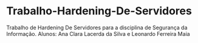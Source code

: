 # Trabalho-Hardening-De-Servidores
Trabalho de Hardening De Servidores para a disciplina de Segurança da Informação.
Alunos: Ana Clara Lacerda da Silva e Leonardo Ferreira Maia

